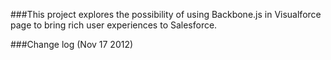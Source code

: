 ###This project explores the possibility of using Backbone.js in Visualforce page to bring rich user experiences to Salesforce.

###Change log (Nov 17 2012)
